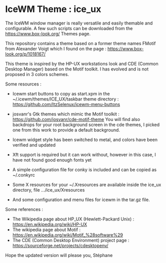 # IceWM Theme : ice_ux

The IceWM window manager is really versatile and easily themable and configurable. A few such scripts can be downloaded from the https://www.box-look.org/ Themes page.

This repository contains a theme based on a former theme names FMotif from Alexander Voigt which I found on the page : https://www.box-look.org/p/1018167/

This theme is inspired by the HP-UX workstations look and CDE (Common Desktop Manager) based on the Motif toolkit. I has evolved and is not proposed in 3 colors schemes.

Some resources :
* Icewm start buttons to copy as start.xpm in the ~/.icewm/themes/ICE_UX/taskbar theme directory :
https://github.com/ItzSelenux/icewm-menu-buttons

* josvanr's Gtk themes which mimic the Motif toolkit :
https://github.com/josvanr/cde-motif-theme
You will find also backdrops for your root background screen in the cde themes, I picked one from this work to provide a default background.

* Icewm widget style has been switched to metal, and colors have been verified and updated
* Xft support is required but it can work without, however in this case, I have not found good enough fonts yet
* A simple configuration file for conky is included and can be copied as ~/.conkyrc
* Some X resources for your ~/.Xresources are available inside the ice_ux directory, file .../ice_ux/Xresources
* And some configuration and menu files for icewm in the tar.gz file.

Some references :
* The Wikipedia page about HP_UX (Hewlett-Packard Unix) : https://en.wikipedia.org/wiki/HP-UX
* The wikipedia page about Motif : https://en.wikipedia.org/wiki/Motif_%28software%29
* The CDE (Common Desktop Environment) project page : https://sourceforge.net/projects/cdesktopenv/

Hope the updated version will please you,
Stéphane
